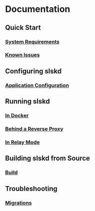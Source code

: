 # Documentation

## Quick Start

### [System Requirements](https://github.com/sredevopsorg/slskd/blob/master/docs/system_requirements.md)
### [Known Issues](https://github.com/sredevopsorg/slskd/blob/master/docs/known_issues.md)

## Configuring slskd

### [Application Configuration](https://github.com/sredevopsorg/slskd/blob/master/docs/config.md)

## Running slskd

### [In Docker](https://github.com/sredevopsorg/slskd/blob/master/docs/docker.md)
### [Behind a Reverse Proxy](https://github.com/sredevopsorg/slskd/blob/master/docs/reverse_proxy.md)
### [In Relay Mode](https://github.com/sredevopsorg/slskd/blob/master/docs/relay.md)

## Building slskd from Source

### [Build](https://github.com/sredevopsorg/slskd/blob/master/docs/build.md)

## Troubleshooting

### [Migrations](https://github.com/sredevopsorg/slskd/blob/master/docs/migrations.md)